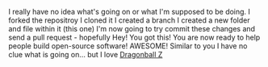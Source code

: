 I really have no idea what's going on or what I'm supposed to be doing. 
I forked the repositroy
I cloned it
I created a branch
I created a new folder and file within it (this one)
I'm now going to try commit these changes and send a pull request - hopefully
Hey! You got this! You are now ready to help people build open-source software!
AWESOME!
Similar to you I have no clue what is going on... but I love [Dragonball Z](../Dragonball-Z/Dragonball-Z.md)
